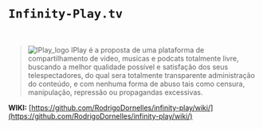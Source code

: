 # `Infinity-Play.tv` 
<br> 

> ![IPlay_logo](https://media.discordapp.net/attachments/578643219479527427/578643467098521600/iplay-icon.png?width=64&height=64) IPlay é a proposta de uma plataforma de compartilhamento de video, musicas e podcats totalmente livre, buscando a melhor qualidade possível e satisfação dos seus telespectadores, do qual sera totalmente transparente administração do conteúdo, e com nenhuma forma de abuso tais como censura, manipulação, repressão ou propagandas excessivas.

**WIKI:** [https://github.com/RodrigoDornelles/infinity-play/wiki/](https://github.com/RodrigoDornelles/infinity-play/wiki/)
